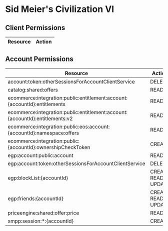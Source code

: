 # Sid Meier's Civilization VI


## Client Permissions
| Resource | Action |
| -------- | ------ |

## Account Permissions
| Resource | Action |
| -------- | ------ |
| account:token:otherSessionsForAccountClientService | DELETE |
| catalog:shared:offers | READ |
| ecommerce:integration:public:entitlement:account:{accountId}:entitlements | READ |
| ecommerce:integration:public:entitlement:account:{accountId}:entitlements:v2 | READ |
| ecommerce:integration:public:eos:account:{accountId}:namespace:offers | READ |
| ecommerce:integration:public:{accountId}:ownershipCheckToken | CREATE |
| egp:account:public:account | READ |
| egp:account:token:otherSessionsForAccountClientService | DELETE |
| egp:blockList:{accountId} | CREATE READ UPDATE |
| egp:friends:{accountId} | CREATE READ UPDATE |
| priceengine:shared:offer:price | READ |
| xmpp:session:*:{accountId} | CREATE |

